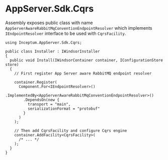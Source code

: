 # AppServer.Sdk.Cqrs
Assembly exposes public class with name `AppServerAwareRabbitMqConventionEndpointResolver` which implements `IEndpointResolver` interface to be used with `CqrsFacility`.

```
using Inceptum.AppServer.Sdk.Cqrs;

public class Installer : IWindsorInstaller
{
  public void Install(IWindsorContainer container, IConfigurationStore store)
  {
    // First register App Server aware RabbitMQ endpoint resolver

    container.Register(
      Component.For<IEndpointResolver>()
        .ImplementedBy<AppServerAwareRabbitMqConventionEndpointResolver>()
        .DependsOn(new {
          transport = "main",
          serializationFormat = "protobuf"
        }
      )
    );

    // Then add CqrsFacility and configure Cqrs engine
    container.AddFacility<CqrsFacility>(
      /* ... */
    );
  }
}
```
